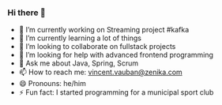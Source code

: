 ### Hi there 👋

- 🔭 I’m currently working on Streaming project #kafka
- 🌱 I’m currently learning a lot of things
- 👯 I’m looking to collaborate on fullstack projects
- 🤔 I’m looking for help with advanced frontend programming
- 💬 Ask me about Java, Spring, Scrum
- 📫 How to reach me: vincent.vauban@zenika.com
- 😄 Pronouns: he/him
- ⚡ Fun fact: I started programming for a municipal sport club

